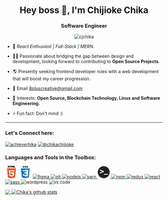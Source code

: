 <h1 align="center">Hey boss 👋, I'm Chijioke Chika</h1>
<h3 align="center">Software Engineer</h3>
<p align="center"> <img src="https://komarev.com/ghpvc/?username=cjchika0&label=Profile%20views&color=0e75b6&style=flat" alt="cjchika" /> </p>

- 📒 *React Enthusiast | Full-Stack | MERN*.

- 🤝🏻 Passionate about bridging the gap between design and development, looking forward to contributing to **Open Source Projects**.

- 🌎 Presently seeking frontend developer roles with a web development that will boost my career progression.

- 💬 Email [8pluscreative@gmail.com](mailto:8pluscreative@gmail.com")

- 💯 Interests: **Open Source, Blockchain Technology, Linux and Software Engineering.**

- ⚡ Fun fact: Don't mind :)

---

<p align="left">
<h3 align="left"> Let's Connect here:</h3>
<a href="https://twitter.com/cjchika_" target="blank"><img align="center" src="https://cdn.jsdelivr.net/npm/simple-icons@3.0.1/icons/twitter.svg" alt="achieverhika" height="30" width="40" /></a>
<a href="https://linkedin.com/in/chikachijioke" target="blank"><img align="center" src="https://cdn.jsdelivr.net/npm/simple-icons@3.0.1/icons/linkedin.svg" alt="@chikachijioke" height="30" width="40" /></a>
</p>

<h3 align="left">Languages and Tools in the Toolbox:</h3>
<p align="left"> 
 <img src="https://raw.githubusercontent.com/github/explore/80688e429a7d4ef2fca1e82350fe8e3517d3494d/topics/html/html.png" alt="html5" width="40" height="40"/> 
 <img src="https://raw.githubusercontent.com/github/explore/80688e429a7d4ef2fca1e82350fe8e3517d3494d/topics/css/css.png" alt="css3" width="40" height="40"/> <a href="https://www.figma.com/" target="_blank"> <img src="https://www.vectorlogo.zone/logos/figma/figma-icon.svg" alt="figma" width="40" height="40"/> </a> <a href="https://git-scm.com/" target="_blank"> <img src="https://www.vectorlogo.zone/logos/git-scm/git-scm-icon.svg" alt="git" width="40" height="40"/> </a>  <a src="https://raw.githubusercontent.com/github/explore/80688e429a7d4ef2fca1e82350fe8e3517d3494d/topics/javascript/javascript.png" alt="javascript" width="40" height="40"/> </a>
<a href="https://nodejs.org" target="_blank"> <img src="https://cdn.jsdelivr.net/gh/devicons/devicon/icons/nodejs/nodejs-original-wordmark.svg" alt="nodejs" width="40" height="40"/> </a> <a href="https://www.yarnpkg.com" target="_blank"> <img src="https://cdn.jsdelivr.net/gh/devicons/devicon/icons/yarn/yarn-original.svg" alt="yarn" width="40" height="40"/>
<a href="terminal" target="_blank"> <img src="https://raw.githubusercontent.com/github/explore/80688e429a7d4ef2fca1e82350fe8e3517d3494d/topics/terminal/terminal.png" alt="nodejs" width="40" height="40"/> </a>  <a href="https://www.npmjs.com" target="_blank"> <img src="https://cdn.jsdelivr.net/gh/devicons/devicon/icons/npm/npm-original-wordmark.svg" alt="npm" width="40" height="40"/> <a href="https://www.redux.js.org" target="_blank"> <img src="https://cdn.jsdelivr.net/gh/devicons/devicon/icons/redux/redux-original.svg" alt="redux" width="40" height="40"/>
</a> <a href="https://reactjs.org/" target="_blank"> <img src="https://www.vectorlogo.zone/logos/reactjs/reactjs-icon.svg" alt="react" width="40" height="40"/> </a> <a href="https://sass-lang.com" target="_blank"> <img src="https://www.vectorlogo.zone/logos/sass-lang/sass-lang-icon.svg" alt="sass" width="40" height="40"/> </a> <img src="https://www.vectorlogo.zone/logos/wordpress/wordpress-icon.svg" alt="wordpress" width="40" height="40"/> <img src="https://www.vectorlogo.zone/logos/visualstudio_code/visualstudio_code-icon.svg" alt="vs code" width="40" height="40"/> </a> </p>

<a href="https://github.com/cjchika">
  <img align="center" src="https://github-readme-stats.vercel.app/api/top-langs/?username=cjchika&theme=nightowl&hide_langs_below=1" />
</a>
<a href="https://github.com/cjchika">
 <img align="center" src="https://github-readme-stats.vercel.app/api?username=cjchika&theme=algolia&show_icons=true&line_height=27&count_private=true" alt="Chika's github stats"/>
</a>

<div align="center">

</div>

